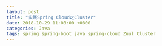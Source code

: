 ```yaml
---
layout: post
title: "实践Spring Cloud之Cluster"
date: 2018-10-29 11:08:00 +0800
categories: Java
tags: spring spring-boot java spring-cloud Zuul Cluster
---
```


